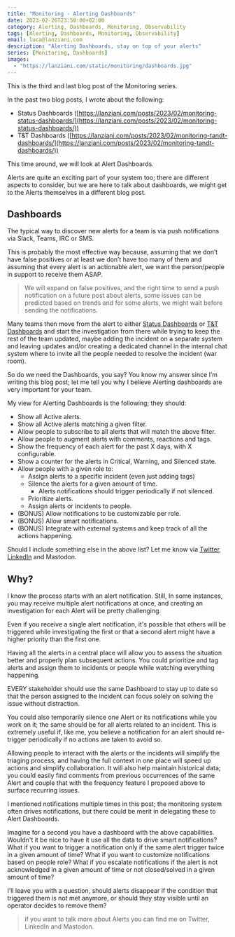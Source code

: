 ```yaml
---
title: "Monitoring - Alerting Dashboards"
date: 2023-02-26T23:50:00+02:00
category: Alerting, Dashboards, Monitoring, Observability
tags: [Alerting, Dashboards, Monitoring, Observability]
email: luca@lanziani.com
description: "Alerting Dashboards, stay on top of your alerts"
series: [Monitoring, Dashboards]
images:
  - "https://lanziani.com/static/monitoring/dashboards.jpg"
---
```


This is the third and last blog post of the Monitoring series.

In the past two blog posts, I wrote about the following:

- Status Dashboards ([https://lanziani.com/posts/2023/02/monitoring-status-dashboards/](https://lanziani.com/posts/2023/02/monitoring-status-dashboards/))
- T&T Dashboards ([https://lanziani.com/posts/2023/02/monitoring-tandt-dashboards/](https://lanziani.com/posts/2023/02/monitoring-tandt-dashboards/))

This time around, we will look at Alert Dashboards.

<!--more-->

Alerts are quite an exciting part of your system too; there are different aspects to consider, but we are here to talk about dashboards, we might get to the Alerts themselves in a different blog post.

## Dashboards

The typical way to discover new alerts for a team is via push notifications via Slack, Teams, IRC or SMS.

This is probably the most effective way because, assuming that we don’t have false positives or at least we don’t have too many of them and assuming that every alert is an actionable alert, we want the person/people in support to receive them ASAP.

> We will expand on false positives, and the right time to send a push notification on a future post about alerts, some issues can be predicted based on trends and for some alerts, we might wait before sending the notifications.

Many teams then move from the alert to either [Status Dashboards](https://lanziani.com/posts/2023/02/monitoring-status-dashboards/) or [T&T Dashboards](https://lanziani.com/posts/2023/02/monitoring-tandt-dashboards/) and start the investigation from there while trying to keep the rest of the team updated, maybe adding the incident on a separate system and leaving updates and/or creating a dedicated channel in the internal chat system where to invite all the people needed to resolve the incident (war room).

So do we need the Dashboards, you say? You know my answer since I’m writing this blog post; let me tell you why I believe Alerting dashboards are very important for your team.

My view for Alerting Dashboards is the following; they should:

- Show all Active alerts.
- Show all Active alerts matching a given filter.
- Allow people to subscribe to all alerts that will match the above filter.
- Allow people to augment alerts with comments, reactions and tags.
- Show the frequency of each alert for the past X days, with X configurable.
- Show a counter for the alerts in Critical, Warning, and Silenced state.
- Allow people with a given role to:
  - Assign alerts to a specific incident (even just adding tags)
  - Silence the alerts for a given amount of time.
    - Alerts notifications should trigger periodically if not silenced.
  - Prioritize alerts.
  - Assign alerts or incidents to people.
- (BONUS) Allow notifications to be customizable per role.
- (BONUS) Allow smart notifications.
- (BONUS) Integrate with external systems and keep track of all the actions happening.

Should I include something else in the above list? Let me know via [Twitter](https://twitter.com/lucalanziani/status/1624892620303466503), [LinkedIn](https://www.linkedin.com/posts/activity-7030658527555694592-TVFg) and Mastodon.

## Why?

I know the process starts with an alert notification. Still, In some instances, you may receive multiple alert notifications at once, and creating an investigation for each Alert will be pretty challenging.

Even if you receive a single alert notification, it's possible that others will be triggered while investigating the first or that a second alert might have a higher priority than the first one.

Having all the alerts in a central place will allow you to assess the situation better and properly plan subsequent actions. You could prioritize and tag alerts and assign them to incidents or people while watching everything happening.

EVERY stakeholder should use the same Dashboard to stay up to date so that the person assigned to the incident can focus solely on solving the issue without distraction.

You could also temporarily silence one Alert or its notifications while you work on it; the same should be for all alerts related to an incident. This is extremely useful if, like me, you believe a notification for an alert should re-trigger periodically if no actions are taken to avoid so.

Allowing people to interact with the alerts or the incidents will simplify the triaging process, and having the full context in one place will speed up actions and simplify collaboration. It will also help maintain historical data; you could easily find comments from previous occurrences of the same Alert and couple that with the frequency feature I proposed above to surface recurring issues.

I mentioned notifications multiple times in this post; the monitoring system often drives notifications, but there could be merit in delegating these to Alert Dashboards.

Imagine for a second you have a dashboard with the above capabilities. Wouldn't it be nice to have it use all the data to drive smart notifications? What if you want to trigger a notification only if the same alert trigger twice in a given amount of time? What if you want to customize notifications based on people role? What if you escalate notifications if the alert is not acknowledged in a given amount of time or not closed/solved in a given amount of time?

I’ll leave you with a question, should alerts disappear if the condition that triggered them is not met anymore, or should they stay visible until an operator decides to remove them?

> if you want to talk more about Alerts you can find me on Twitter, LinkedIn and Mastodon.
